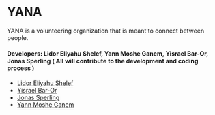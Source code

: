 # YANA

YANA is a volunteering organization that is meant to connect between people.


#### Developers: Lidor Eliyahu Shelef, Yann Moshe Ganem, Yisrael Bar-Or, Jonas Sperling ( All will contribute to the development and coding process )


 - [Lidor Eliyahu Shelef](https://www.linkedin.com/in/lidor-e-s/)
 - [Yisrael Bar-Or](https://www.linkedin.com/in/yisrael-bar-7534a842/)
 - [Jonas Sperling](https://www.linkedin.com/in/jonas-s-32927b20b/)
 - [Yann Moshe Ganem](https://www.linkedin.com/in/yann-ganem-00ab02183/)

